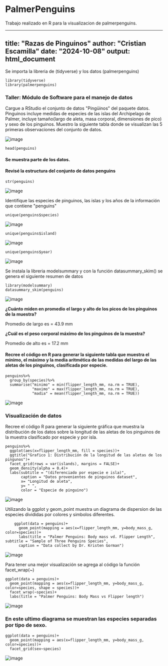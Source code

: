 # PalmerPenguins
Trabajo realizado en R para la visualizacion de palmerpenguins.


---
title: "Razas de Pinguinos"
author: "Cristian Escamilla"
date: "2024-10-08"
output: html_document
---
Se importa la libreria de (tidyverse) y los datos (palmerpenguins)
```{r loading packages}
library(tidyverse)
library(palmerpenguins)
```



### Taller: Módulo de Software para el manejo de datos

Cargue a RStudio el conjunto de datos "Pingüinos" del paquete datos. Pinguinos incluye medidas de especies de las islas del Archipelago de Palmer, incluye tamaño(largo de aleta, masa corporal, dimensiones de pico) y sexo de los pinguinos. Muestro la siguiente tabla donde se visualizan las 5 primeras observaciones del conjunto de datos.

![image](https://github.com/user-attachments/assets/affd8ba6-fbc7-4b72-a040-de1c6938c48e)


```{r encabezado de datos}
head(penguins)
```
#### Se muestra parte de los datos.

#### Revisé la estructura del conjunto de datos penguins
```{r}
str(penguins)
```
![image](https://github.com/user-attachments/assets/df142f10-d04a-41bc-a0ca-54dca64a5f8f)


Identifique las especies de pinguinos, las islas y los años de la información que contiene "penguins"

```{r species}
unique(penguins$species)
```
![image](https://github.com/user-attachments/assets/db918c28-5f4f-4bfd-8c48-e9fdeecc9b8c)

```{r islad}
unique(penguins$island)
```
![image](https://github.com/user-attachments/assets/38ebb77e-0019-467c-aeea-04cfedf36880)

```{r}
unique(penguins$year)
```
![image](https://github.com/user-attachments/assets/79d85fcf-911d-4a90-8a31-69c3f0c25a56)




Se instala la libreria modelsummary y con la función datasummary_skim() se genera el siguiente resumen de datos

```{r}
library(modelsummary)
datasummary_skim(penguins)
```
![image](https://github.com/user-attachments/assets/9817d928-e44a-4169-a834-e17f8819472c)


**¿Cuánto miden en promedio el largo y alto de los picos de los pinguinos de la muestra?**

Promedio de largo es = 43.9 mm

**¿Cuál es el peso corporal máximo de los pinguinos de la muestra?**

Promedio de alto es = 17.2 mm

#### Recree el código en R para generar la siguiente tabla que muestra el minimo, el máximo y la media aritmética de las medidas del largo de las aletas de los pinguinos, clasificada por especie.
```{r}
penguins%>%
  group_by(species)%>%
  summarise("minimo" = min(flipper_length_mm, na.rm = TRUE),
            "maximo" = max(flipper_length_mm, na.rm = TRUE),
            "madia" = mean(flipper_length_mm, na.rm = TRUE))
```
![image](https://github.com/user-attachments/assets/e8f40e74-4718-419e-b95c-f8eed122af0d)



### Visualización de datos

Recree el código R para generar la siguiente gráfica que muestra la distribución de los datos sobre la longitud de las aletas de los pinguinos de la muestra clasificado por especie y por isla.

```{r clasificado de especies}
penguins%>%
  ggplot(aes(x=flipper_length_mm, fill = species))+ 
  ggtitle("Grafico 1: Distribución de la longitud de las aletas de los pingunos")+
  facet_grid(rows = var(islands), margins = FALSE)+
  geom_density(alpha = 0.4)+
  labs(subtitle = "(diferenciado por especie e isla)",
       caption = "Datos provenientes de pinguinos dataset",
       x= "Longitud de aleta",
       y= " ",
       color = "Especie de pinguino")
```
![image](https://github.com/user-attachments/assets/1ed73c2f-f045-4a6c-a24d-59dc10d2df41)





Utilizando la ggplot y geom_point muestra un diagrama de dispersion de las especies divididas por colores y simbolos diferentes.



```{r}
	ggplot(data = penguins)+
	  geom_point(mapping = aes(x=flipper_length_mm, y=body_mass_g, color=species))+
	  labs(title = "Palmer Penguins: Body mass vd. Flipper Length", subtitle = "Sample of Three Penguins Species", 
	  caption = "Data collect by Dr. Kristen Gorman")
```
![image](https://github.com/user-attachments/assets/d7c5da5a-dbe4-484b-9c01-cab417b0914a)



Para tener una mejor visualización se agrega al código la función facet_wrap(~)

```{r diagrama separado por facet_grap}
ggplot(data = penguins)+
  geom_point(mapping = aes(x=flipper_length_mm, y=body_mass_g, color=species, shape = species))+
  facet_wrap(~species)+
  labs(title = "Palmer Penguins: Body Mass vs Flipper length")
```
![image](https://github.com/user-attachments/assets/5ff6e836-6219-4aac-927a-383602e4919e)



### En este ultimo diagrama se muestran las especies separadas por tipo de sexo.

```{r sexo por especies}
ggplot(data = penguins)+
  geom_point(mapping = aes(x=flipper_length_mm, y=body_mass_g, color=species))+
  facet_grid(sex~species) 
```
![image](https://github.com/user-attachments/assets/88865889-4cbc-44de-ae9b-c6200ae00911)
